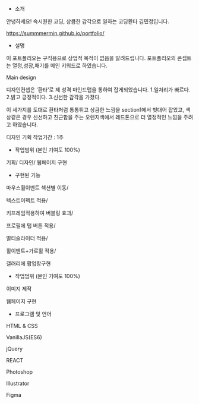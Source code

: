 - 소개

안녕하세요! 속시원한 코딩, 상큼한 감각으로 일하는 코딩환타 김민정입니다.

https://summmermin.github.io/portfolio/


- 설명

이 포트폴리오는 구직용으로 상업적 목적이 없음을 알려드립니다.
포트폴리오의 콘셉트는 열정,성장,패기를 메인 키워드로 하였습니다.

Main design

디자인컨셉은 '환타'로 제 성격 마인드맵을 통하여 잡게되었습니다. 1.일처리가 빠르다. 2.밝고 긍정적이다. 3.신선한 감각을 가졌다.

이 세가지를 토대로 환타처럼 통통튀고 상큼한 느낌을 section1에서 빗대어 잡았고, 색상같은 경우 신선하고 친근함을 주는 오렌지색에서 레드톤으로 더 열정적인 느낌을 주려고 하였습니다.

디자인 기획 작업기간 : 1주


- 작업범위 (본인 기여도 100%)

기획/
디자인/
웹페이지 구현


- 구현된 기능

마우스휠이벤트 섹션별 이동/

텍스트이펙트 적용/

키프레임적용하여 버블링 효과/

프로필에 탭 버튼 적용/

멀티슬라이더 적용/

휠이벤트+가로휠 적용/

갤러리에 팝업창구현

- 작업범위 (본인 기여도 100%)

이미지 제작

웹페이지 구현

- 프로그램 및 언어

HTML & CSS

VanillaJS(ES6)

jQuery

REACT

Photoshop

Illustrator

Figma
